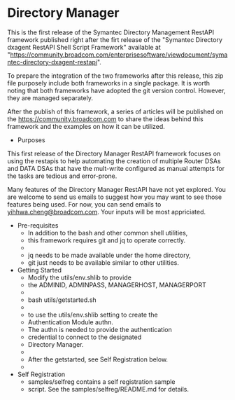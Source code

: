 # Directory Manager
This is the first release of the Symantec Directory Management
RestAPI framework published right after
the firt release of the "Symantec Directory dxagent RestAPI
Shell Script Framework" available at
"https://community.broadcom.com/enterprisesoftware/viewdocument/symantec-directory-dxagent-restapi".

To prepare the integration of the two frameworks after this
release, this zip file purposely include both frameworks
in a single package.
It is worth noting that both frameworks have adopted the git
version control. However, they are managed separately.

After the publish of this framework, a series of articles
will be published on the https://community.broadcom.com to share
the ideas behind this framework and the examples on how it 
can be utilized.

* Purposes

This first release of the Directory Manager RestAPI framework
focuses on using the restapis to help automating the
creation of multiple Router DSAs and DATA DSAs that
have the mult-write configured as manual attempts for
the tasks are tedious and error-prone.

Many features of the Directory Manager RestAPI have not
yet explored. You are welcome to send us emails to suggest
how you may want to see those features being used. For now,
you can send emails to yihhwa.cheng@broadcom.com.
Your inputs will be most appriciated.

* Pre-requisites
	* In addition to the bash and other common shell utilities,
	* this framework requires git and jq to operate correctly.
	*
	* jq needs to be made available under the home directory,
	* git just needs to be available similar to other utilities.
* Getting Started
	* Modify the utils/env.shlib to provide
	* the ADMINID, ADMINPASS, MANAGERHOST, MANAGERPORT
	*
	* bash utils/getstarted.sh
	*
	* to use the utils/env.shlib setting to create the
	* Authentication Module authn.
	* The authn is needed to provide the authentication
	* credential to connect to the designated
	* Directory Manager.
	*
	* After the getstarted, see Self Registration below.
	*
* Self Registration
	* samples/selfreg contains a self registration sample
	* script. See the samples/selfreg/README.md for details.

